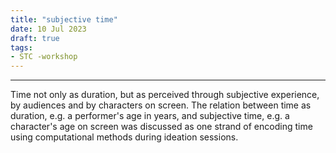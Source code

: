 ```yaml
---
title: "subjective time"
date: 10 Jul 2023
draft: true
tags:
- STC -workshop
---
```

---

Time not only as duration, but as perceived through subjective experience, by audiences and by characters on screen. The relation between time as duration, e.g. a performer's age in years, and subjective time, e.g. a character's age on screen was discussed as one strand of encoding time using computational methods during ideation sessions.